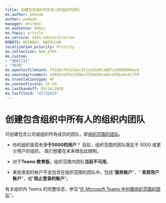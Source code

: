 ```yaml
---
title: 创建包含组织中所有人的组织内团队
ms.author: pebaum
author: pebaum
manager: mnirkhe
ms.audience: Admin
ms.topic: article
ms.service: o365-administration
ROBOTS: NOINDEX, NOFOLLOW
localization_priority: Priority
ms.collection: Adm_O365
ms.custom:
- "9001731"
- "3830"
ms.openlocfilehash: f41d6cf8cb1bac471ca33d81a867a35080906ae4
ms.sourcegitcommit: c6692ce0fa1358ec3529e59ca0ecdfdea4cdc759
ms.translationtype: HT
ms.contentlocale: zh-CN
ms.lasthandoff: 09/14/2020
ms.locfileid: "47732633"
---
```

# <a name="create-an-org-wide-team-that-includes-everyone-in-your-organization"></a>创建包含组织中所有人的组织内团队

可创建包含公司或组织所有成员的团队，即[组织范围的团队](https://docs.microsoft.com/microsoftteams/create-an-org-wide-team)。

- 你的组织是否有**少于5000的用户**？ 目前，组织范围的团队限定于 5000 或更少用户的组织。 我们想要在未来增加此限制。

- 对于**Teams 教育版**，组织范围内团队**当前不可用**。

- 某些类型的帐户不会包含在组织范围的团队中，包括“**服务账户**”、“ **来宾用户账户**”，或“**阻止登录的账户**”。

有关组织内 Teams 的完整信息，参见“[在 Microsoft Teams 中创建组织范围的团队](https://docs.microsoft.com/microsoftteams/create-an-org-wide-team)”。 
